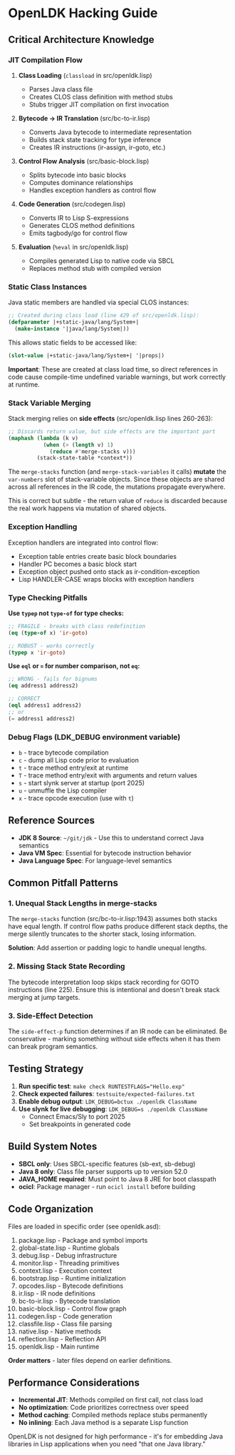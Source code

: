 # OpenLDK Hacking Guide

## Critical Architecture Knowledge

### JIT Compilation Flow

1. **Class Loading** (`classload` in src/openldk.lisp)
   - Parses Java class file
   - Creates CLOS class definition with method stubs
   - Stubs trigger JIT compilation on first invocation

2. **Bytecode → IR Translation** (src/bc-to-ir.lisp)
   - Converts Java bytecode to intermediate representation
   - Builds stack state tracking for type inference
   - Creates IR instructions (ir-assign, ir-goto, etc.)

3. **Control Flow Analysis** (src/basic-block.lisp)
   - Splits bytecode into basic blocks
   - Computes dominance relationships
   - Handles exception handlers as control flow

4. **Code Generation** (src/codegen.lisp)
   - Converts IR to Lisp S-expressions
   - Generates CLOS method definitions
   - Emits tagbody/go for control flow

5. **Evaluation** (`%eval` in src/openldk.lisp)
   - Compiles generated Lisp to native code via SBCL
   - Replaces method stub with compiled version

### Static Class Instances

Java static members are handled via special CLOS instances:

```lisp
;; Created during class load (line 429 of src/openldk.lisp):
(defparameter |+static-java/lang/System+|
  (make-instance '|java/lang/System|))
```

This allows static fields to be accessed like:
```lisp
(slot-value |+static-java/lang/System+| '|props|)
```

**Important**: These are created at class load time, so direct references in code
cause compile-time undefined variable warnings, but work correctly at runtime.

### Stack Variable Merging

Stack merging relies on **side effects** (src/openldk.lisp lines 260-263):

```lisp
;; Discards return value, but side effects are the important part
(maphash (lambda (k v)
           (when (> (length v) 1)
             (reduce #'merge-stacks v)))
         (stack-state-table *context*))
```

The `merge-stacks` function (and `merge-stack-variables` it calls) **mutate**
the `var-numbers` slot of stack-variable objects. Since these objects are
shared across all references in the IR code, the mutations propagate everywhere.

This is correct but subtle - the return value of `reduce` is discarded because
the real work happens via mutation of shared objects.

### Exception Handling

Exception handlers are integrated into control flow:
- Exception table entries create basic block boundaries
- Handler PC becomes a basic block start
- Exception object pushed onto stack as ir-condition-exception
- Lisp HANDLER-CASE wraps blocks with exception handlers

### Type Checking Pitfalls

**Use `typep` not `type-of` for type checks:**

```lisp
;; FRAGILE - breaks with class redefinition
(eq (type-of x) 'ir-goto)

;; ROBUST - works correctly
(typep x 'ir-goto)
```

**Use `eql` or `=` for number comparison, not `eq`:**

```lisp
;; WRONG - fails for bignums
(eq address1 address2)

;; CORRECT
(eql address1 address2)
;; or
(= address1 address2)
```

### Debug Flags (LDK_DEBUG environment variable)

- `b` - trace bytecode compilation
- `c` - dump all Lisp code prior to evaluation
- `t` - trace method entry/exit at runtime
- `T` - trace method entry/exit with arguments and return values
- `s` - start slynk server at startup (port 2025)
- `u` - unmuffle the Lisp compiler
- `x` - trace opcode execution (use with `t`)

## Reference Sources

- **JDK 8 Source**: `~/git/jdk` - Use this to understand correct Java semantics
- **Java VM Spec**: Essential for bytecode instruction behavior
- **Java Language Spec**: For language-level semantics

## Common Pitfall Patterns

### 1. Unequal Stack Lengths in merge-stacks

The `merge-stacks` function (src/bc-to-ir.lisp:1943) assumes both stacks have
equal length. If control flow paths produce different stack depths, the merge
silently truncates to the shorter stack, losing information.

**Solution**: Add assertion or padding logic to handle unequal lengths.

### 2. Missing Stack State Recording

The bytecode interpretation loop skips stack recording for GOTO instructions
(line 225). Ensure this is intentional and doesn't break stack merging at
jump targets.

### 3. Side-Effect Detection

The `side-effect-p` function determines if an IR node can be eliminated.
Be conservative - marking something without side effects when it has them
can break program semantics.

## Testing Strategy

1. **Run specific test**: `make check RUNTESTFLAGS="Hello.exp"`
2. **Check expected failures**: `testsuite/expected-failures.txt`
3. **Enable debug output**: `LDK_DEBUG=bctux ./openldk ClassName`
4. **Use slynk for live debugging**: `LDK_DEBUG=s ./openldk ClassName`
   - Connect Emacs/Sly to port 2025
   - Set breakpoints in generated code

## Build System Notes

- **SBCL only**: Uses SBCL-specific features (sb-ext, sb-debug)
- **Java 8 only**: Class file parser supports up to version 52.0
- **JAVA_HOME required**: Must point to Java 8 JRE for boot classpath
- **ocicl**: Package manager - run `ocicl install` before building

## Code Organization

Files are loaded in specific order (see openldk.asd):
1. package.lisp - Package and symbol imports
2. global-state.lisp - Runtime globals
3. debug.lisp - Debug infrastructure
4. monitor.lisp - Threading primitives
5. context.lisp - Execution context
6. bootstrap.lisp - Runtime initialization
7. opcodes.lisp - Bytecode definitions
8. ir.lisp - IR node definitions
9. bc-to-ir.lisp - Bytecode translation
10. basic-block.lisp - Control flow graph
11. codegen.lisp - Code generation
12. classfile.lisp - Class file parsing
13. native.lisp - Native methods
14. reflection.lisp - Reflection API
15. openldk.lisp - Main runtime

**Order matters** - later files depend on earlier definitions.

## Performance Considerations

- **Incremental JIT**: Methods compiled on first call, not class load
- **No optimization**: Code prioritizes correctness over speed
- **Method caching**: Compiled methods replace stubs permanently
- **No inlining**: Each Java method is a separate Lisp function

OpenLDK is not designed for high performance - it's for embedding Java
libraries in Lisp applications when you need "that one Java library."

